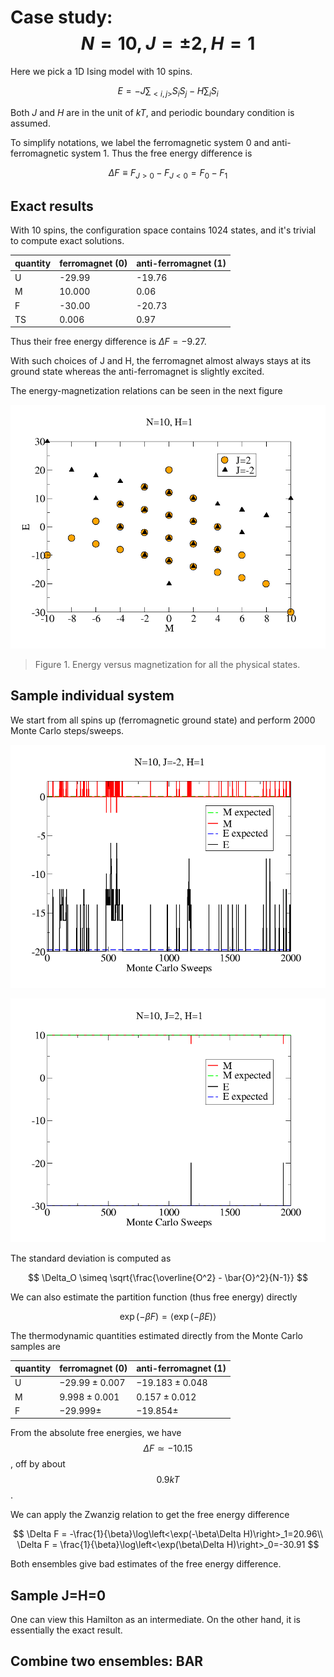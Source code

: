 # Case study: $$N=10, J=\pm2, H=1$$

Here we pick a 1D Ising model with 10 spins.

$$
E = -J\sum_{<i,j>}S_i S_j - H \sum_i S_i
$$

Both $J$ and $H$ are in the unit of $kT$, and periodic boundary condition is assumed.

To simplify notations, we label the ferromagnetic system 0 and anti-ferromagnetic system 1. Thus the free energy difference is

$$
\Delta F \equiv F_{J>0} - F_{J<0}= F_0 - F_1
$$

## Exact results

With 10 spins, the configuration space contains 1024 states, and it's trivial to compute exact solutions.

| quantity | ferromagnet (0)| anti-ferromagnet (1)|
| -------- | ----------- | ---------------- |
| U        | -29.99 | -19.76 |
| M        | 10.000 | 0.06 |
| F        | -30.00 | -20.73 |
| TS        | 0.006 | 0.97 |

Thus their free energy difference is $\Delta F =-9.27$.

With such choices of J and H, the ferromagnet almost always stays at its ground state whereas the anti-ferromagnet is slightly excited.

The energy-magnetization relations can be seen in the next figure

![em-exact](./images/exact-EM.png)
> Figure 1. Energy versus magnetization for all the physical states.

## Sample individual system

We start from all spins up (ferromagnetic ground state) and perform 2000 Monte Carlo steps/sweeps.

![antiferro](./images/antiferro.png)

![ferro](./images/ferro.png)


The standard deviation is computed as

$$
\Delta_O \simeq \sqrt{\frac{\overline{O^2} - \bar{O}^2}{N-1}}
$$

We can also estimate the partition function (thus free energy) directly

$$
\exp(-\beta F) = \left<\exp(-\beta E)\right>
$$


The thermodynamic quantities estimated directly from the Monte Carlo samples are

| quantity | ferromagnet (0)| anti-ferromagnet (1)|
| -------- | ----------- | ---------------- |
| U        | $-29.99\pm 0.007$ | $-19.183 \pm 0.048$ |
| M        | $9.998\pm 0.001$ | $0.157 \pm 0.012$ |
| F        | $-29.999\pm$ | $-19.854\pm$ |

From the absolute free energies, we have $$\Delta F \simeq -10.15$$, off by about $$0.9kT$$.

We can apply the Zwanzig relation to get the free energy difference

$$
\Delta F = -\frac{1}{\beta}\log\left<\exp(-\beta\Delta H)\right>_1=20.96\\
\Delta F = \frac{1}{\beta}\log\left<\exp(\beta\Delta H)\right>_0=-30.91
$$

Both ensembles give bad estimates of the free energy difference.

## Sample J=H=0

One can view this Hamilton as an intermediate. On the other hand, it is essentially the exact result.


## Combine two ensembles: BAR

